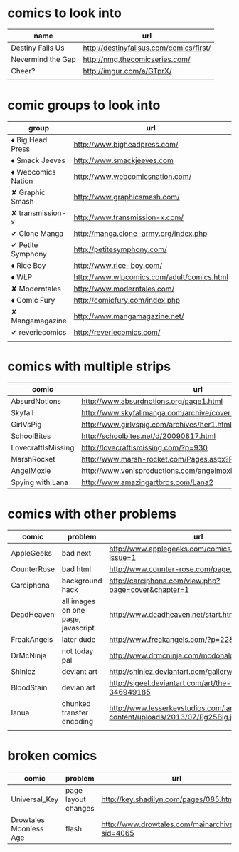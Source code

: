 # comics to look into

|        name       |                    url                    |
| ----------------- | ----------------------------------------- |
| Destiny Fails Us  | <http://destinyfailsus.com/comics/first/> |
| Nevermind the Gap | <http://nmg.thecomicseries.com/>          |
| Cheer?            | <http://imgur.com/a/GTprX/>               |
|                   |                                           |



# comic groups to look into

|       group        |                     url                      |
| ------------------ | -------------------------------------------- |
| ♦ Big Head Press   | <http://www.bigheadpress.com/>               |
| ♦ Smack Jeeves     | <http://www.smackjeeves.com>                 |
| ♦ Webcomics Nation | <http://www.webcomicsnation.com/>            |
| ✘ Graphic Smash    | <http://www.graphicsmash.com/>               |
| ✘ transmission-x   | <http://www.transmission-x.com/>             |
| ✔ Clone Manga      | <http://manga.clone-army.org/index.php>      |
| ✔ Petite Symphony  | <http://petitesymphony.com/>                 |
| ♦ Rice Boy         | <http://www.rice-boy.com/>                   |
| ♦ WLP              | <http://www.wlpcomics.com/adult/comics.html> |
| ✘ Moderntales      | <http://www.moderntales.com/>                |
| ♦ Comic Fury       | <http://comicfury.com/index.php>             |
| ✘ Mangamagazine    | <http://www.mangamagazine.net/>              |
| ✔ reveriecomics    | <http://reveriecomics.com/>                  |
|                    |                                              |


# comics with multiple strips

|       comic        |                                url                                 |
|--------------------|--------------------------------------------------------------------|
| AbsurdNotions      | <http://www.absurdnotions.org/page1.html>                          |
| Skyfall            | <http://www.skyfallmanga.com/archive/cover-1.php>                  |
| GirlVsPig          | <http://www.girlvspig.com/archives/her1.html>                      |
| SchoolBites        | <http://schoolbites.net/d/20090817.html>                           |
| LovecraftIsMissing | <http://lovecraftismissing.com/?p=930>                             |
| MarshRocket        | <http://www.marsh-rocket.com/Pages.aspx?Pg_ID=0>                   |
| AngelMoxie         | <http://www.venisproductions.com/angelmoxie/archives/0/0/001.html> |
| Spying with Lana   | <http://www.amazingartbros.com/Lana2>                              |

# comics with other problems

|    comic    |              problem               |                                      url                                       |
| ----------- | ---------------------------------- | ------------------------------------------------------------------------------ |
| AppleGeeks  | bad next                           | <http://www.applegeeks.com/comics/viewcomic.php?issue=1>                       |
| CounterRose | bad html                           | <http://www.counter-rose.com/page.php?p=1>                                     |
| Carciphona  | background hack                    | <http://carciphona.com/view.php?page=cover&chapter=1>                          |
| DeadHeaven  | all images on one page, javascript | <http://www.deadheaven.net/start.html>                                         |
| FreakAngels | later dude                         | <http://www.freakangels.com/?p=22&page=1>                                      |
| DrMcNinja   | not today pal                      | <http://www.drmcninja.com/mcdonalds.html>                                      |
| Shiniez     | deviant art                        | <http://shiniez.deviantart.com/gallery/35675685>                               |
| BloodStain  | devian art                         | <http://sigeel.deviantart.com/art/the-title-is-out-346949185>                  |
| Ianua       | chunked transfer encoding          | <http://www.lesserkeystudios.com/ianua/wp-content/uploads/2013/07/Pg25Big.jpg> |
|             |                                    |                                                                                |

# broken comics

|         comic          |       problem       |                         url                         |
| ---------------------- | ------------------- | --------------------------------------------------- |
| Universal_Key          | page layout changes | <http://key.shadilyn.com/pages/085.html>            |
| Drowtales Moonless Age | flash               | <http://www.drowtales.com/mainarchive.php?sid=4065> |
